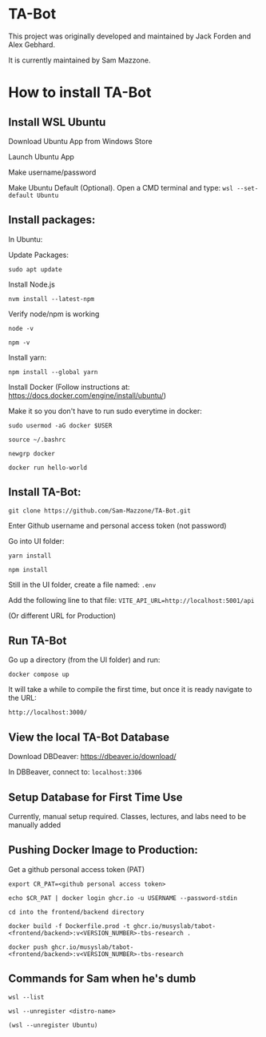 # TA-Bot

This project was originally developed and maintained by Jack Forden and Alex Gebhard.

It is currently maintained by Sam Mazzone.

# How to install TA-Bot

## Install WSL Ubuntu

Download Ubuntu App from Windows Store

Launch Ubuntu App

Make username/password

Make Ubuntu Default (Optional). Open a CMD terminal and type: ```wsl --set-default Ubuntu```

## Install packages:

In Ubuntu:

Update Packages:

```sudo apt update```

Install Node.js

```nvm install --latest-npm```

Verify node/npm is working

```node -v```

```npm -v```

Install yarn:

```npm install --global yarn```

Install Docker (Follow instructions at: https://docs.docker.com/engine/install/ubuntu/)

Make it so you don't have to run sudo everytime in docker:

```sudo usermod -aG docker $USER```

```source ~/.bashrc```

```newgrp docker```

```docker run hello-world```

## Install TA-Bot:

```git clone https://github.com/Sam-Mazzone/TA-Bot.git```

Enter Github username and personal access token (not password)

Go into UI folder:

```yarn install```

```npm install``` 

Still in the UI folder, create a file named: ```.env```

Add the following line to that file: ```VITE_API_URL=http://localhost:5001/api```

(Or different URL for Production)

## Run TA-Bot

Go up a directory (from the UI folder) and run:

```docker compose up```

It will take a while to compile the first time, but once it is ready navigate to the URL:

```http://localhost:3000/```

## View the local TA-Bot Database

Download DBDeaver: https://dbeaver.io/download/

In DBBeaver, connect to: ```localhost:3306```

## Setup Database for First Time Use

Currently, manual setup required. Classes, lectures, and labs need to be manually added

## Pushing Docker Image to Production:

Get a github personal access token (PAT)

```export CR_PAT=<github personal access token>```

```echo $CR_PAT | docker login ghcr.io -u USERNAME --password-stdin```

```cd into the frontend/backend directory```

```docker build -f Dockerfile.prod -t ghcr.io/musyslab/tabot-<frontend/backend>:v<VERSION_NUMBER>-tbs-research .```

```docker push ghcr.io/musyslab/tabot-<frontend/backend>:v<VERSION_NUMBER>-tbs-research```

## Commands for Sam when he's dumb

```wsl --list```

```wsl --unregister <distro-name>```

```(wsl --unregister Ubuntu)```